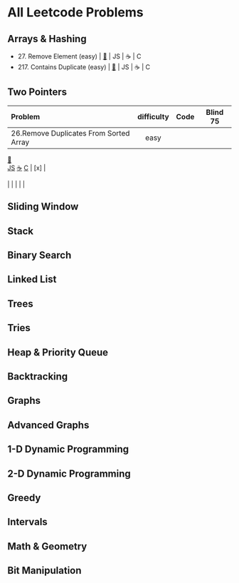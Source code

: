# All Leetcode Problems

## Arrays & Hashing
- 27\. Remove Element (easy)
  | [🐍](https://github.com/flenhu/leetcode/blob/main/Python/easy/27_removeElement.ipynb)
  | JS
  | ☕️
  | C
- 217\. Contains Duplicate (easy)
  | [🐍](https://github.com/flenhu/leetcode/blob/main/Python/easy/217_containsDuplicate.ipynb)
  | JS
  | ☕️
  | C

## Two Pointers



| Problem | difficulty | Code | Blind 75 |
|:---------|:----:|------|:--------:|
|26.Remove Duplicates From Sorted Array |easy | 
[🐍](https://github.com/flenhu/leetcode/blob/main/Python/easy/26_removeDuplicatesFromSortedArray.ipynb)    
[JS]()
[☕️]()
[C]()
| [x]  |

|         |            |      |          |



## Sliding Window

## Stack

## Binary Search

## Linked List

## Trees

## Tries

## Heap & Priority Queue

## Backtracking 

## Graphs

## Advanced Graphs

## 1-D Dynamic Programming

## 2-D Dynamic Programming 

## Greedy

## Intervals

## Math & Geometry

## Bit Manipulation

